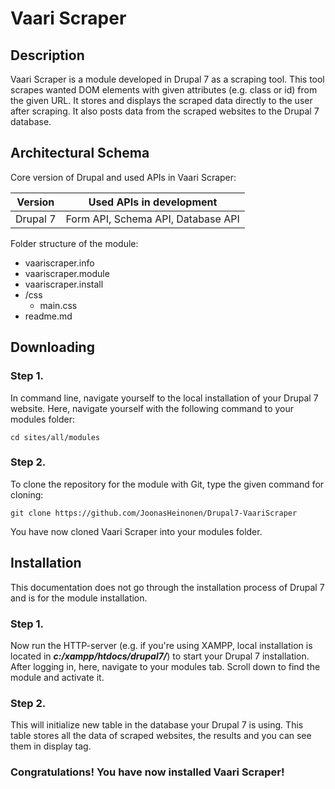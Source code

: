 # Vaari Scraper

## Description

Vaari Scraper is a module developed in Drupal 7 as a scraping tool. This tool scrapes wanted DOM elements with given attributes (e.g. class or id) from the given URL. It stores and displays the scraped data directly to the user after scraping. It also posts data from the scraped websites to the Drupal 7 database.

## Architectural Schema

Core version of Drupal and used APIs in Vaari Scraper:

|Version|Used APIs in development|
|----|-----|
|Drupal 7|Form API, Schema API, Database API|

Folder structure of the module:

- vaariscraper.info
- vaariscraper.module
- vaariscraper.install
- /css
    * main.css
- readme.md

## Downloading

### Step 1.

In command line, navigate yourself to the local installation of your Drupal 7 website. Here, navigate yourself with the following command to your modules folder:

```CMD
cd sites/all/modules
```

### Step 2.

To clone the repository for the module with Git, type the given command for cloning:
```git
git clone https://github.com/JoonasHeinonen/Drupal7-VaariScraper
```
You have now cloned Vaari Scraper into your modules folder.

## Installation

This documentation does not go through the installation process of Drupal 7 and is for the module installation.

### Step 1.

Now run the HTTP-server (e.g. if you're using XAMPP, local installation is located in **_c:/xampp/htdocs/drupal7/_**) to start your Drupal 7 installation. After logging in, here, navigate to your modules tab. Scroll down to find the module and activate it.

### Step 2.

This will initialize new table in the database your Drupal 7 is using. This table stores all the data of scraped websites, the results and you can see them in display tag.

### Congratulations! You have now installed Vaari Scraper!